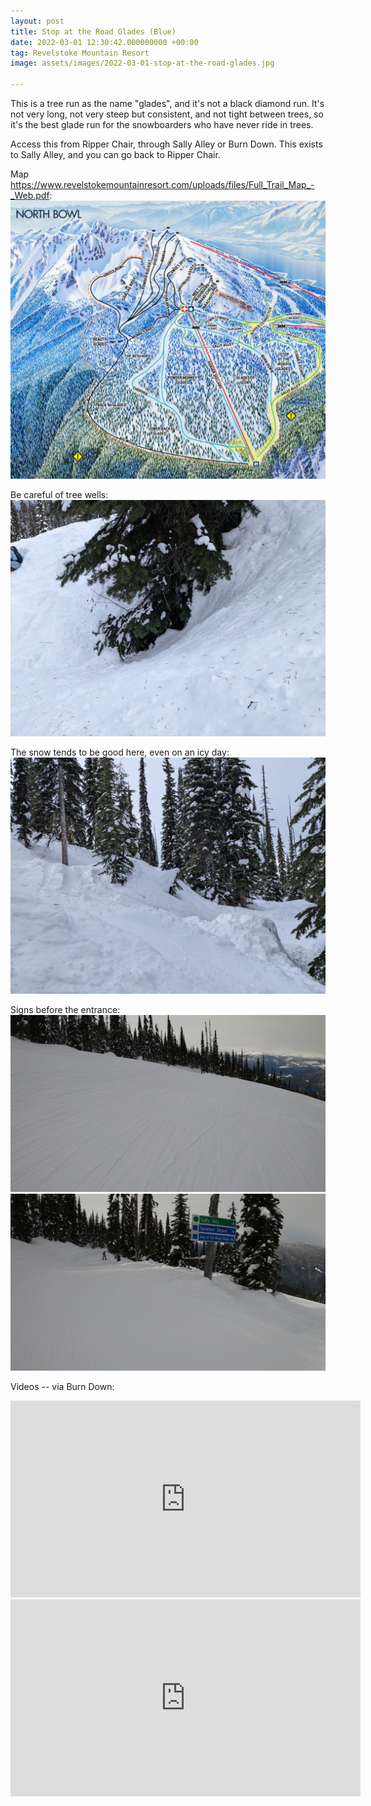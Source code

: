 ```yaml
---
layout: post
title: Stop at the Road Glades (Blue)
date: 2022-03-01 12:30:42.000000000 +00:00
tag: Revelstoke Mountain Resort
image: assets/images/2022-03-01-stop-at-the-road-glades.jpg

---
```


This is a tree run as the name "glades", and it's not a black diamond run. It's not very long, not very steep but consistent, and not tight between trees, so it's the best glade run for the snowboarders who have never ride in trees.

Access this from Ripper Chair, through Sally Alley or Burn Down. This exists to Sally Alley, and you can go back to Ripper Chair.

Map <https://www.revelstokemountainresort.com/uploads/files/Full_Trail_Map_-_Web.pdf>:
![](/assets/images/2022-03-01-Screenshot_2022-03-02_12-11-22.png)

Be careful of tree wells:
![](/assets/images/2022-03-01-tree-well.jpg)

The snow tends to be good here, even on an icy day:
![](/assets/images/2022-03-01-good-snow.jpg)

Signs before the entrance:
![](/assets/images/2022-03-01-vlcsnap-2022-03-02-12h22m32s455.png)
![](/assets/images/2022-03-01-vlcsnap-2022-03-02-12h22m47s702.png)

Videos -- via Burn Down:

<iframe width="560" height="315" src="https://www.youtube.com/embed/ykMickUw-9E" title="YouTube video player" frameborder="0" allow="accelerometer; autoplay; clipboard-write; encrypted-media; gyroscope; picture-in-picture" allowfullscreen></iframe>

<iframe width="560" height="315" src="https://www.youtube.com/embed/nWia4F6j1IU" title="YouTube video player" frameborder="0" allow="accelerometer; autoplay; clipboard-write; encrypted-media; gyroscope; picture-in-picture" allowfullscreen></iframe>
